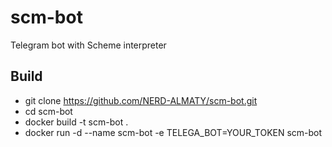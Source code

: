 # scm-bot
Telegram bot with Scheme interpreter

## Build
- git clone https://github.com/NERD-ALMATY/scm-bot.git
- cd scm-bot
- docker build -t scm-bot .
- docker run -d --name scm-bot -e TELEGA_BOT=YOUR_TOKEN scm-bot
